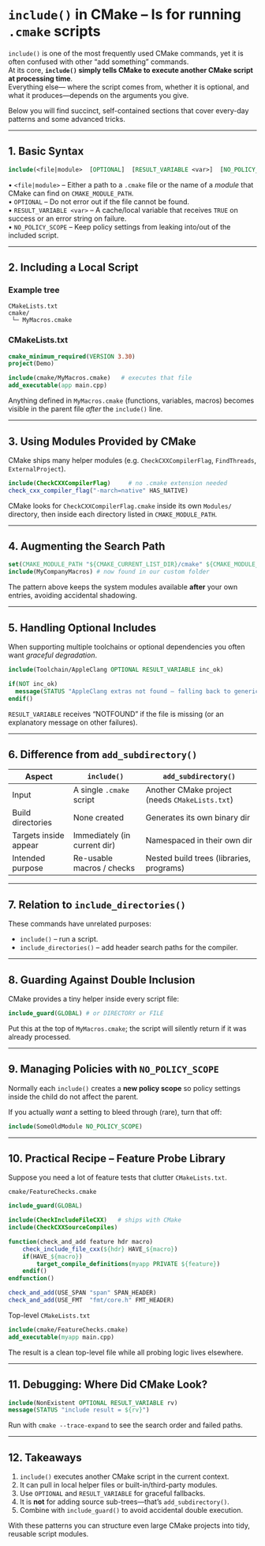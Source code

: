 # `include()` in CMake – Is for running `.cmake` scripts

`include()` is one of the most frequently used CMake commands, yet it is often confused with other “add something” commands.  
At its core, **`include()` simply tells CMake to execute another CMake script at processing time**.  
Everything else— where the script comes from, whether it is optional, and what it produces—depends on the arguments you give.

Below you will find succinct, self-contained sections that cover every-day patterns and some advanced tricks.

---

## 1. Basic Syntax

```cmake
include(<file|module>  [OPTIONAL]  [RESULT_VARIABLE <var>]  [NO_POLICY_SCOPE])
```

• `<file|module>` – Either a path to a `.cmake` file or the name of a *module* that CMake can find on `CMAKE_MODULE_PATH`.  
• `OPTIONAL` – Do not error out if the file cannot be found.  
• `RESULT_VARIABLE <var>` – A cache/local variable that receives `TRUE` on success or an error string on failure.  
• `NO_POLICY_SCOPE` – Keep policy settings from leaking into/out of the included script.

---

## 2. Including a Local Script

### Example tree

```
CMakeLists.txt
cmake/
 └─ MyMacros.cmake
```

### CMakeLists.txt

```cmake
cmake_minimum_required(VERSION 3.30)
project(Demo)

include(cmake/MyMacros.cmake)   # executes that file
add_executable(app main.cpp)
```

Anything defined in `MyMacros.cmake` (functions, variables, macros) becomes visible in the parent file *after* the `include()` line.

---

## 3. Using Modules Provided by CMake

CMake ships many helper modules (e.g. `CheckCXXCompilerFlag`, `FindThreads`, `ExternalProject`).

```cmake
include(CheckCXXCompilerFlag)     # no .cmake extension needed
check_cxx_compiler_flag("-march=native" HAS_NATIVE)
```

CMake looks for `CheckCXXCompilerFlag.cmake` inside its own `Modules/` directory, then inside each directory listed in `CMAKE_MODULE_PATH`.

---

## 4. Augmenting the Search Path

```cmake
set(CMAKE_MODULE_PATH "${CMAKE_CURRENT_LIST_DIR}/cmake" ${CMAKE_MODULE_PATH})
include(MyCompanyMacros) # now found in our custom folder
```

The pattern above keeps the system modules available **after** your own entries, avoiding accidental shadowing.

---

## 5. Handling Optional Includes

When supporting multiple toolchains or optional dependencies you often want *graceful degradation*.

```cmake
include(Toolchain/AppleClang OPTIONAL RESULT_VARIABLE inc_ok)

if(NOT inc_ok)
  message(STATUS "AppleClang extras not found – falling back to generic flags")
endif()
```

`RESULT_VARIABLE` receives “NOTFOUND” if the file is missing (or an explanatory message on other failures).

---

## 6. Difference from `add_subdirectory()`

| Aspect                 | `include()`                       | `add_subdirectory()`                       |
|------------------------|-----------------------------------|--------------------------------------------|
| Input                  | A single `.cmake` script          | Another CMake project (needs `CMakeLists.txt`) |
| Build directories      | None created                      | Generates its own binary dir               |
| Targets inside appear  | Immediately (in current dir)      | Namespaced in their own dir                |
| Intended purpose       | Re-usable macros / checks         | Nested build trees (libraries, programs)   |

---

## 7. Relation to `include_directories()`

These commands have unrelated purposes:

* `include()` – run a script.  
* `include_directories()` – add header search paths for the compiler.

---

## 8. Guarding Against Double Inclusion

CMake provides a tiny helper inside every script file:

```cmake
include_guard(GLOBAL) # or DIRECTORY or FILE
```

Put this at the top of `MyMacros.cmake`; the script will silently return if it was already processed.

---

## 9. Managing Policies with `NO_POLICY_SCOPE`

Normally each `include()` creates a **new policy scope** so policy settings inside the child do not affect the parent.

If you actually *want* a setting to bleed through (rare), turn that off:

```cmake
include(SomeOldModule NO_POLICY_SCOPE)
```

---

## 10. Practical Recipe – Feature Probe Library

Suppose you need a lot of feature tests that clutter `CMakeLists.txt`.

`cmake/FeatureChecks.cmake`

```cmake
include_guard(GLOBAL)

include(CheckIncludeFileCXX)   # ships with CMake
include(CheckCXXSourceCompiles)

function(check_and_add feature hdr macro)
    check_include_file_cxx(${hdr} HAVE_${macro})
    if(HAVE_${macro})
        target_compile_definitions(myapp PRIVATE ${feature})
    endif()
endfunction()

check_and_add(USE_SPAN "span" SPAN_HEADER)
check_and_add(USE_FMT  "fmt/core.h" FMT_HEADER)
```

Top-level `CMakeLists.txt`

```cmake
include(cmake/FeatureChecks.cmake)
add_executable(myapp main.cpp)
```

The result is a clean top-level file while all probing logic lives elsewhere.

---

## 11. Debugging: Where Did CMake Look?

```cmake
include(NonExistent OPTIONAL RESULT_VARIABLE rv)
message(STATUS "include result = ${rv}")
```

Run with `cmake --trace-expand` to see the search order and failed paths.

---

## 12. Takeaways

1. `include()` executes another CMake script in the current context.  
2. It can pull in local helper files or built-in/third-party modules.  
3. Use `OPTIONAL` and `RESULT_VARIABLE` for graceful fallbacks.  
4. It is **not** for adding source sub-trees—that’s `add_subdirectory()`.  
5. Combine with `include_guard()` to avoid accidental double execution.

With these patterns you can structure even large CMake projects into tidy, reusable script modules.